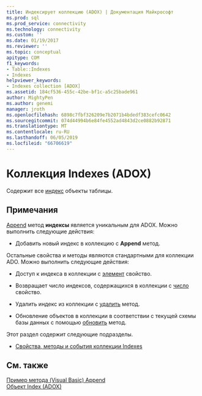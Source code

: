 ```yaml
---
title: Индексирует коллекцию (ADOX) | Документация Майкрософт
ms.prod: sql
ms.prod_service: connectivity
ms.technology: connectivity
ms.custom: ''
ms.date: 01/19/2017
ms.reviewer: ''
ms.topic: conceptual
apitype: COM
f1_keywords:
- Table::Indexes
- Indexes
helpviewer_keywords:
- Indexes collection [ADOX]
ms.assetid: 184cf536-455c-42be-bf1c-a5c25bade961
author: MightyPen
ms.author: genemi
manager: jroth
ms.openlocfilehash: 6898c7fbf326209e7b2071b4bdedf383cefc0642
ms.sourcegitcommit: 074d44994b6e84fe4552ad4843d2ce0882b92871
ms.translationtype: MT
ms.contentlocale: ru-RU
ms.lasthandoff: 06/05/2019
ms.locfileid: "66706619"
---
```

# <a name="indexes-collection-adox"></a>Коллекция Indexes (ADOX)
Содержит все [индекс](../../../ado/reference/adox-api/index-object-adox.md) объекты таблицы.  
  
## <a name="remarks"></a>Примечания  
 [Append](../../../ado/reference/adox-api/append-method-adox-indexes.md) метод **индексы** является уникальным для ADOX. Можно выполнить следующие действия:  
  
-   Добавить новый индекс в коллекцию с **Append** метод.  
  
 Остальные свойства и методы являются стандартными для коллекции ADO. Можно выполнить следующие действия:  
  
-   Доступ к индекса в коллекции с [элемент](../../../ado/reference/ado-api/item-property-ado.md) свойство.  
  
-   Возвращает число индексов, содержащихся в коллекции с [число](../../../ado/reference/ado-api/count-property-ado.md) свойство.  
  
-   Удалить индекс из коллекции с [удалить](../../../ado/reference/adox-api/delete-method-adox-collections.md) метод.  
  
-   Обновление объектов в коллекции в соответствии с текущей схемы базы данных с помощью [обновить](../../../ado/reference/ado-api/refresh-method-ado.md) метод.  
  
 Этот раздел содержит следующие подразделы.  
  
-   [Свойства, методы и события коллекции Indexes](../../../ado/reference/adox-api/indexes-collection-properties-methods-and-events.md)  
  
## <a name="see-also"></a>См. также  
 [Пример метода (Visual Basic) Append](../../../ado/reference/adox-api/indexes-append-method-example-vb.md)   
 [Объект Index (ADOX)](../../../ado/reference/adox-api/index-object-adox.md)
